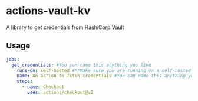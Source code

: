 # actions-vault-kv
A library to get credentials from HashiCorp Vault

## Usage
```yaml
jobs:
  get_credentials: #You can name this anything you like
    runs-on: self-hosted #**Make sure you are running on a self-hosted runner**
    name: An action to fetch credentials #You can name this anything you like
    steps:
      - name: Checkout
        uses: actions/checkout@v2
```
